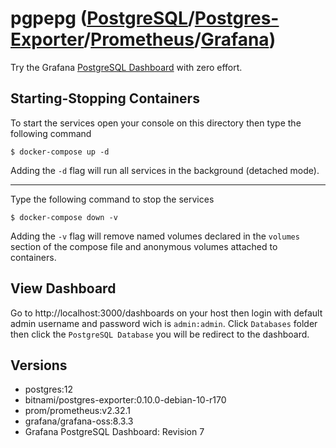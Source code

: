 # pgpepg ([PostgreSQL](https://www.postgresql.org)/[Postgres-Exporter](https://github.com/prometheus-community/postgres_exporter)/[Prometheus](https://prometheus.io)/[Grafana](https://grafana.com/oss/grafana))

Try the Grafana [PostgreSQL Dashboard](https://grafana.com/grafana/dashboards/9628) with zero effort.

## Starting-Stopping Containers
To start the services open your console on this directory then type the following command
```console
$ docker-compose up -d
```
Adding the `-d` flag will run all services in the background (detached mode).
<hr>
Type the following command to stop the services

```console
$ docker-compose down -v
```
Adding the `-v` flag will remove named volumes declared in the `volumes` section of the compose file and anonymous volumes attached to containers.

## View Dashboard
Go to http://localhost:3000/dashboards on your host then login with default admin username and password wich is `admin:admin`. Click `Databases` folder then click the `PostgreSQL Database` you will be redirect to the dashboard.

## Versions
- postgres:12
- bitnami/postgres-exporter:0.10.0-debian-10-r170
- prom/prometheus:v2.32.1
- grafana/grafana-oss:8.3.3
- Grafana PostgreSQL Dashboard: Revision 7
